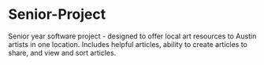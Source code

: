 # Senior-Project
Senior year software project - designed to offer local art resources to Austin artists in one location. Includes helpful articles, ability to create articles to share, and view and sort articles. 

